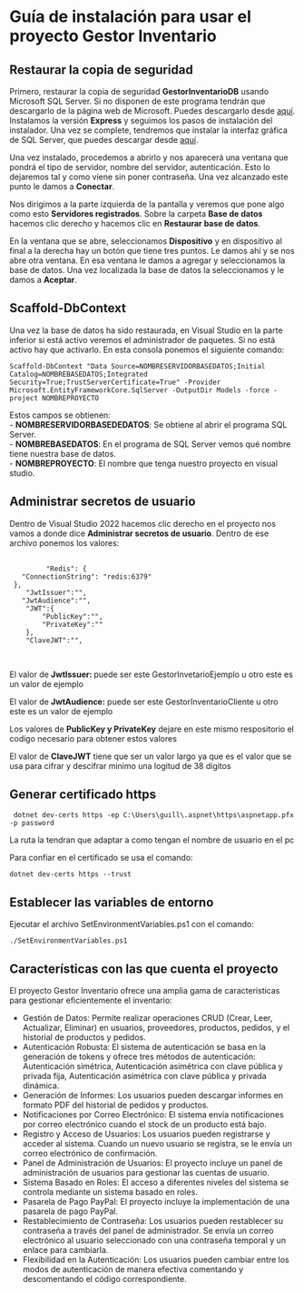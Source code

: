 <!DOCTYPE html>
<html>

<body>
    <h1>Guía de instalación para usar el proyecto Gestor Inventario</h1>
    <h2>Restaurar la copia de seguridad</h2>
    <p>Primero, restaurar la copia de seguridad <strong>GestorInventarioDB</strong> usando Microsoft SQL Server. Si no disponen de este programa tendrán que descargarlo de la página web de Microsoft. Puedes descargarlo desde <a href="https://www.microsoft.com/es-es/sql-server/sql-server-downloads" target="_blank">aquí</a>. Instalamos la versión <strong>Express</strong> y seguimos los pasos de instalación del instalador. Una vez se complete, tendremos que instalar la interfaz gráfica de SQL Server, que puedes descargar desde <a href="https://learn.microsoft.com/es-es/sql/ssms/download-sql-server-management-studio-ssms?view=sql-server-ver16" target="_blank">aquí</a>.</p>
    <p>Una vez instalado, procedemos a abrirlo y nos aparecerá una ventana que pondrá el tipo de servidor, nombre del servidor, autenticación. Esto lo dejaremos tal y como viene sin poner contraseña. Una vez alcanzado este punto le damos a <strong>Conectar</strong>.</p>
    <p>Nos dirigimos a la parte izquierda de la pantalla y veremos que pone algo como esto <strong>Servidores registrados</strong>. Sobre la carpeta <strong>Base de datos</strong> hacemos clic derecho y hacemos clic en <strong>Restaurar base de datos</strong>.</p>
    <p>En la ventana que se abre, seleccionamos <strong>Dispositivo</strong> y en dispositivo al final a la derecha hay un botón que tiene tres puntos. Le damos ahí y se nos abre otra ventana. En esa ventana le damos a agregar y seleccionamos la base de datos. Una vez localizada la base de datos la seleccionamos y le damos a <strong>Aceptar</strong>.</p>
    <h2>Scaffold-DbContext</h2>
    <p>Una vez la base de datos ha sido restaurada, en Visual Studio en la parte inferior si está activo veremos el administrador de paquetes. Si no está activo hay que activarlo. En esta consola ponemos el siguiente comando:</p>
    <pre><code>Scaffold-DbContext "Data Source=NOMBRESERVIDORBASEDATOS;Initial Catalog=NOMBREBASEDATOS;Integrated Security=True;TrustServerCertificate=True" -Provider Microsoft.EntityFrameworkCore.SqlServer -OutputDir Models -force -project NOMBREPROYECTO</code></pre>
    <p>Estos campos se obtienen:
        <br/>
    - <strong>NOMBRESERVIDORBASEDEDATOS</strong>: Se obtiene al abrir el programa SQL Server.
        <br/>
    - <strong>NOMBREBASEDATOS</strong>: En el programa de SQL Server vemos qué nombre tiene nuestra base de datos.
        <br/>
    - <strong>NOMBREPROYECTO</strong>: El nombre que tenga nuestro proyecto en visual studio.</p>
    <h2>Administrar secretos de usuario</h2>
    <p>Dentro de Visual Studio 2022 hacemos clic derecho en el proyecto nos vamos a donde dice <strong>Administrar secretos de usuario</strong>. Dentro de ese archivo ponemos los valores:</p><pre>
    <code>
         "Redis": {
   "ConnectionString": "redis:6379"
 },
    "JwtIssuer":"",
   "JwtAudience":"",
    "JWT":{
        "PublicKey":"",
        "PrivateKey":""
    },
    "ClaveJWT":"",
   </code>
    </pre>
<p>El valor de <strong>JwtIssuer: </strong>puede ser este GestorInvetarioEjemplo u otro este es un valor de ejemplo</p>
<p>El valor de <strong>JwtAudience:</strong> puede ser este GestorInventarioCliente u otro este es un valor de ejemplo</p>
<p>Los valores de <strong>PublicKey y PrivateKey</strong> dejare en este mismo respositorio el codigo necesario para obtener estos valores</p>
<p>El valor de <strong>ClaveJWT</strong> tiene que ser un valor largo ya que es el valor que se usa para cifrar y descifrar minimo una logitud de 38 digitos</p>
<h2>Generar certificado https</h2>
<pre><code> dotnet dev-certs https -ep C:\Users\guill\.aspnet\https\aspnetapp.pfx -p password</code></pre>
<p>La ruta la tendran que adaptar a como tengan el nombre de usuario en el pc</p>
<p>Para confiar en el certificado se usa el comando: <pre><code>dotnet dev-certs https --trust</code></pre></p>
<h2>Establecer las variables de entorno</h2>
<p>Ejecutar el archivo SetEnvironmentVariables.ps1 con el comando: <pre><code>./SetEnvironmentVariables.ps1</code></pre> </p>
<h2>Características con las que cuenta el proyecto</h2>
    <p>El proyecto Gestor Inventario ofrece una amplia gama de características para gestionar eficientemente el inventario:</p>
    <ul>
        <li>Gestión de Datos: Permite realizar operaciones CRUD (Crear, Leer, Actualizar, Eliminar) en usuarios, proveedores, productos, pedidos, y el historial de productos y pedidos.</li>
        <li>Autenticación Robusta: El sistema de autenticación se basa en la generación de tokens y ofrece tres métodos de autenticación: Autenticación simétrica, Autenticación asimétrica con clave pública y privada fija, Autenticación asimétrica con clave pública y privada dinámica.</li>
        <li>Generación de Informes: Los usuarios pueden descargar informes en formato PDF del historial de pedidos y productos.</li>
        <li>Notificaciones por Correo Electrónico: El sistema envía notificaciones por correo electrónico cuando el stock de un producto está bajo.</li>
        <li>Registro y Acceso de Usuarios: Los usuarios pueden registrarse y acceder al sistema. Cuando un nuevo usuario se registra, se le envía un correo electrónico de confirmación.</li>
        <li>Panel de Administración de Usuarios: El proyecto incluye un panel de administración de usuarios para gestionar las cuentas de usuario.</li>
        <li>Sistema Basado en Roles: El acceso a diferentes niveles del sistema se controla mediante un sistema basado en roles.</li>
        <li>Pasarela de Pago PayPal: El proyecto incluye la implementación de una pasarela de pago PayPal.</li>
        <li>Restablecimiento de Contraseña: Los usuarios pueden restablecer su contraseña a través del panel de administrador. Se envía un correo electrónico al usuario seleccionado con una contraseña temporal y un enlace para cambiarla.</li>
        <li>Flexibilidad en la Autenticación: Los usuarios pueden cambiar entre los modos de autenticación de manera efectiva comentando y descomentando el código correspondiente.</li>
    </ul>
</body>
</html>
